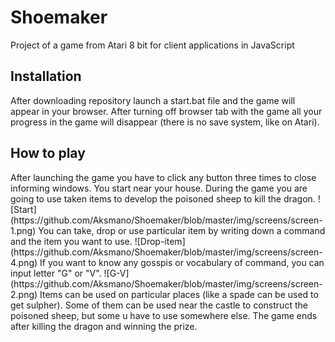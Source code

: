 # Shoemaker

Project of a game from Atari 8 bit for client applications in JavaScript

<h2>Installation</h2>
After downloading repository launch a start.bat file and the game will appear in your browser. After turning off browser tab with the game all your progress in the game will disappear (there is no save system, like on Atari).

<h2>How to play</h2>
After launching the game you have to click any button three times to close informing windows. You start near your house. During the game you are going to use taken items to develop the poisoned sheep to kill the dragon.
![Start](https://github.com/Aksmano/Shoemaker/blob/master/img/screens/screen-1.png)
You can take, drop or use particular item by writing down a command and the item you want to use.
![Drop-item](https://github.com/Aksmano/Shoemaker/blob/master/img/screens/screen-4.png)
If you want to know any gosspis or vocabulary of command, you can input letter "G" or "V".
![G-V](https://github.com/Aksmano/Shoemaker/blob/master/img/screens/screen-2.png)
Items can be used on particular places (like a spade can be used to get sulpher). Some of them can be used near the castle to construct the poisoned sheep, but some u have to use somewhere else. The game ends after killing the dragon and winning the prize.
